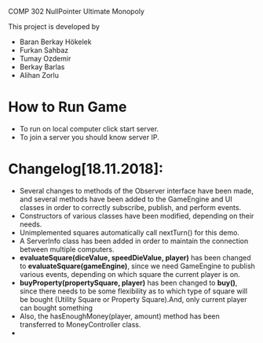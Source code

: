 COMP 302 NullPointer Ultimate Monopoly

This project is developed by 
 * Baran Berkay Hökelek
 * Furkan Sahbaz
 * Tumay Ozdemir
 * Berkay Barlas 
 * Alihan Zorlu
 # How to Run Game
 - To run on local computer click start server. 
 - To join a server you should know server IP.
 # Changelog[18.11.2018]:
 
 - Several changes to methods of the Observer interface have been made, and several methods have been added to the GameEngine and UI classes in order to correctly subscribe, publish, and perform events.
 - Constructors of various classes have been modified, depending on their needs.
 - Unimplemented squares automatically call nextTurn() for this demo.
 - A ServerInfo class has been added in order to maintain the connection between multiple computers.
 - **evaluateSquare(diceValue, speedDieValue, player)** has been changed to **evaluateSquare(gameEngine)**, since we need GameEngine to publish various events,    depending on which square the current player is on.
 - **buyProperty(propertySquare, player)** has been changed to **buy()**, since there needs to be some flexibility as to which type of square will be bought (Utility Square or Property Square).And, only current player can bought something 
 - Also, the hasEnoughMoney(player, amount) method has been transferred to MoneyController class. 
 -  
 
 